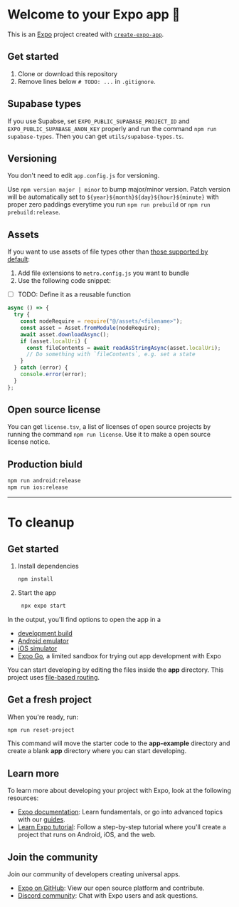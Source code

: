# Welcome to your Expo app 👋

This is an [Expo](https://expo.dev) project created with [`create-expo-app`](https://www.npmjs.com/package/create-expo-app).

## Get started

1. Clone or download this repository
2. Remove lines below `# TODO: ...` in `.gitignore`.

## Supabase types

If you use Supabse, set `EXPO_PUBLIC_SUPABASE_PROJECT_ID` and `EXPO_PUBLIC_SUPABASE_ANON_KEY` properly and run the command `npm run supabase-types`. Then you can get `utils/supabase-types.ts`.

## Versioning

You don't need to edit `app.config.js` for versioning.

Use `npm version major | minor` to bump major/minor version. Patch version will be automatically set to `${year}${month}${day}${hour}${minute}` with proper zero paddings everytime you run `npm run prebuild` or `npm run prebuild:release`.

## Assets

If you want to use assets of file types other than [those supported by default](https://docs.expo.dev/versions/latest/sdk/asset/#configurable-properties):

1. Add file extensions to `metro.config.js` you want to bundle
2. Use the following code snippet:

- [ ] TODO: Define it as a reusable function

```js
async () => {
  try {
    const nodeRequire = require("@/assets/<filename>");
    const asset = Asset.fromModule(nodeRequire);
    await asset.downloadAsync();
    if (asset.localUri) {
      const fileContents = await readAsStringAsync(asset.localUri);
      // Do something with `fileContents`, e.g. set a state
    }
  } catch (error) {
    console.error(error);
  }
};
```

## Open source license

You can get `license.tsv`, a list of licenses of open source projects by running the command `npm run license`. Use it to make a open source license notice.

## Production biuld

```sh
npm run android:release
npm run ios:release
```

---

# To cleanup

## Get started

1. Install dependencies

   ```bash
   npm install
   ```

2. Start the app

   ```bash
    npx expo start
   ```

In the output, you'll find options to open the app in a

- [development build](https://docs.expo.dev/develop/development-builds/introduction/)
- [Android emulator](https://docs.expo.dev/workflow/android-studio-emulator/)
- [iOS simulator](https://docs.expo.dev/workflow/ios-simulator/)
- [Expo Go](https://expo.dev/go), a limited sandbox for trying out app development with Expo

You can start developing by editing the files inside the **app** directory. This project uses [file-based routing](https://docs.expo.dev/router/introduction).

## Get a fresh project

When you're ready, run:

```bash
npm run reset-project
```

This command will move the starter code to the **app-example** directory and create a blank **app** directory where you can start developing.

## Learn more

To learn more about developing your project with Expo, look at the following resources:

- [Expo documentation](https://docs.expo.dev/): Learn fundamentals, or go into advanced topics with our [guides](https://docs.expo.dev/guides).
- [Learn Expo tutorial](https://docs.expo.dev/tutorial/introduction/): Follow a step-by-step tutorial where you'll create a project that runs on Android, iOS, and the web.

## Join the community

Join our community of developers creating universal apps.

- [Expo on GitHub](https://github.com/expo/expo): View our open source platform and contribute.
- [Discord community](https://chat.expo.dev): Chat with Expo users and ask questions.
